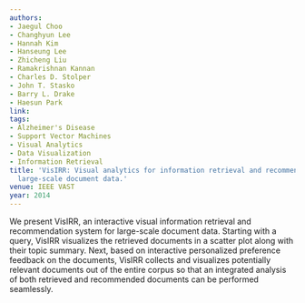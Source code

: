 ```yaml
---
authors:
- Jaegul Choo
- Changhyun Lee
- Hannah Kim
- Hanseung Lee
- Zhicheng Liu
- Ramakrishnan Kannan
- Charles D. Stolper
- John T. Stasko
- Barry L. Drake
- Haesun Park
link:
tags:
- Alzheimer's Disease
- Support Vector Machines
- Visual Analytics
- Data Visualization
- Information Retrieval
title: 'VisIRR: Visual analytics for information retrieval and recommendation with
  large-scale document data.'
venue: IEEE VAST
year: 2014
---
```

We present VisIRR, an interactive visual information retrieval and recommendation system for large-scale document data. Starting with a query, VisIRR visualizes the retrieved documents in a scatter plot along with their topic summary. Next, based on interactive personalized preference feedback on the documents, VisIRR collects and visualizes potentially relevant documents out of the entire corpus so that an integrated analysis of both retrieved and recommended documents can be performed seamlessly.